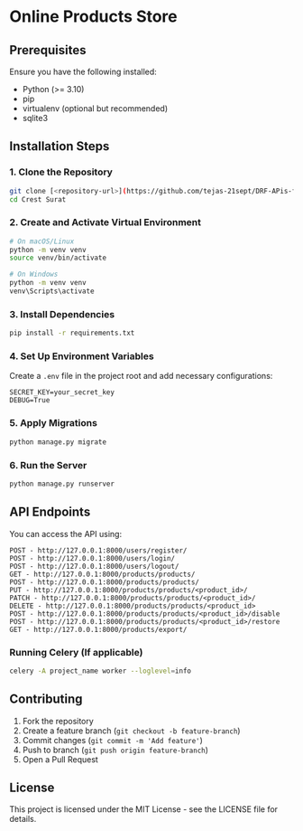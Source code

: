 # Online Products Store

## Prerequisites
Ensure you have the following installed:
- Python (>= 3.10)
- pip
- virtualenv (optional but recommended)
- sqlite3

## Installation Steps

### 1. Clone the Repository
```bash
git clone [<repository-url>](https://github.com/tejas-21sept/DRF-APis-for-storing-production-with-user-authentication-mechanism.git)
cd Crest Surat
```

### 2. Create and Activate Virtual Environment
```bash
# On macOS/Linux
python -m venv venv
source venv/bin/activate

# On Windows
python -m venv venv
venv\Scripts\activate
```

### 3. Install Dependencies
```bash
pip install -r requirements.txt
```

### 4. Set Up Environment Variables
Create a `.env` file in the project root and add necessary configurations:
```
SECRET_KEY=your_secret_key
DEBUG=True
```

### 5. Apply Migrations
```bash
python manage.py migrate
```

### 6. Run the Server
```bash
python manage.py runserver
```

## API Endpoints
You can access the API using:
```
POST - http://127.0.0.1:8000/users/register/
POST - http://127.0.0.1:8000/users/login/
POST - http://127.0.0.1:8000/users/logout/
GET - http://127.0.0.1:8000/products/products/
POST - http://127.0.0.1:8000/products/products/
PUT - http://127.0.0.1:8000/products/products/<product_id>/
PATCH - http://127.0.0.1:8000/products/products/<product_id>/
DELETE - http://127.0.0.1:8000/products/products/<product_id>
POST - http://127.0.0.1:8000/products/products/<product_id>/disable
POST - http://127.0.0.1:8000/products/products/<product_id>/restore
GET - http://127.0.0.1:8000/products/export/

```
### Running Celery (If applicable)
```bash
celery -A project_name worker --loglevel=info
```


## Contributing
1. Fork the repository
2. Create a feature branch (`git checkout -b feature-branch`)
3. Commit changes (`git commit -m 'Add feature'`)
4. Push to branch (`git push origin feature-branch`)
5. Open a Pull Request

## License
This project is licensed under the MIT License - see the LICENSE file for details.

